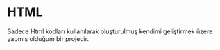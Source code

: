 # HTML
Sadece Html kodları kullanılarak oluşturulmuş kendimi geliştirmek üzere yapmış olduğum bir projedir.
